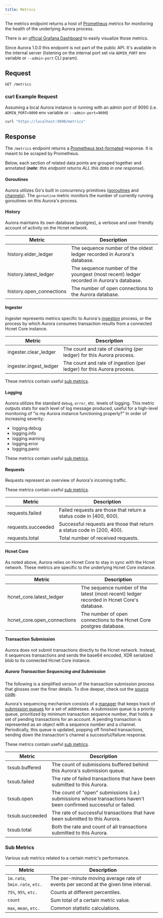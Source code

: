 ```yaml
---
title: Metrics
---
```


The metrics endpoint returns a host of [Prometheus](https://prometheus.io/) metrics for monitoring the health of the underlying Aurora process.

There is an [official Grafana Dashboard](https://grafana.com/grafana/dashboards/13793) to easily visualize those metrics.

Since Aurora 1.0.0 this endpoint is not part of the public API. It's available in the internal server (listening on the internal port set via `ADMIN_PORT` env variable or `--admin-port` CLI param).

## Request

```
GET /metrics
```

### curl Example Request

Assuming a local Aurora instance is running with an admin port of 9090 (i.e. `ADMIN_PORT=9090` env variable or `--admin-port=9090`)

```sh
curl "https://localhost:9090/metrics"
```


## Response

The `/metrics` endpoint returns a [Prometheus text-formated](https://prometheus.io/docs/instrumenting/exposition_formats/#text-based-format) response. It is meant to be scraped by Prometheus.

Below, each section of related data points are grouped together and annotated (***note**: this endpoint returns ALL this data in one response*).


#### Goroutines

Aurora utilizes Go's built in concurrency primitives ([goroutines](https://gobyexample.com/goroutines) and [channels](https://gobyexample.com/channels)). The `goroutine` metric monitors the number of currently running goroutines on this Aurora's process.


#### History

Aurora maintains its own database (postgres), a verbose and user friendly account of activity on the Hcnet network.

|    Metric     |  Description                                                                                                                               |
| ---------------- |  ------------------------------------------------------------------------------------------------------------------------------ |
| history.elder_ledger     | The sequence number of the oldest ledger recorded in Aurora's database. |
| history.latest_ledger    | The sequence number of the youngest (most recent) ledger recorded in Aurora's database.  |
| history.open_connections | The number of open connections to the Aurora database. |


#### Ingester

Ingester represents metrics specific to Aurora's [ingestion](https://github.com/hcnet/go/blob/master/services/aurora/internal/docs/reference/admin.md#ingesting-hcnet-core-data) process, or the process by which Aurora consumes transaction results from a connected Hcnet Core instance.

|    Metric     |  Description                                                                                                                               |
| ---------------- |  ------------------------------------------------------------------------------------------------------------------------------ |
| ingester.clear_ledger |  The count and rate of clearing (per ledger) for this Aurora process.  |
| ingester.ingest_ledger | The count and rate of ingestion (per ledger)  for this Aurora process. |

These metrics contain useful [sub metrics](#sub-metrics).


#### Logging

Aurora utilizes the standard `debug`, `error`, etc. levels of logging. This metric outputs stats for each level of log message produced, useful for a high-level monitoring of "is my Aurora instance functioning properly?" In order of increasing severity:

* logging.debug
* logging.info
* logging.warning
* logging.error
* logging.panic

These metrics contain useful [sub metrics](#sub-metrics).

#### Requests

Requests represent an overview of Aurora's incoming traffic.

These metrics contain useful [sub metrics](#sub-metrics).

|    Metric     |  Description                                                                                                                               |
| ---------------- |  ------------------------------------------------------------------------------------------------------------------------------ |
| requests.failed | Failed requests are those that return a status code in [400, 600). |
| requests.succeeded | Successful requests are those that return a status code in [200, 400). |
| requests.total | Total number of received requests.  |

#### Hcnet Core
As noted above, Aurora relies on Hcnet Core to stay in sync with the Hcnet network. These metrics are specific to the underlying Hcnet Core instance.

|    Metric     |  Description                                                                                                                               |
| ---------------- |  ------------------------------------------------------------------------------------------------------------------------------ |
| hcnet_core.latest_ledger    | The sequence number of the latest (most recent) ledger recorded in Hcnet Core's database.  |
| hcnet_core.open_connections | The number of open connections to the Hcnet Core postgres database.  |

#### Transaction Submission

Aurora does not submit transactions directly to the Hcnet network. Instead, it sequences transactions and sends the base64 encoded, XDR serialized blob to its connected Hcnet Core instance. 

##### Aurora Transaction Sequencing and Submission

The following is a simplified version of the transaction submission process that glosses over the finer details. To dive deeper, check out the [source code](https://github.com/hcnet/go/tree/master/services/aurora/internal/txsub).

Aurora's sequencing mechanism consists of a [manager](https://github.com/hcnet/go/blob/master/services/aurora/internal/txsub/sequence/manager.go) that keeps track of [submission queues](https://github.com/hcnet/go/blob/master/services/aurora/internal/txsub/sequence/queue.go) for a set of addresses. A submission queue is a  priority queue, prioritized by minimum transaction sequence number, that holds a set of pending transactions for an account. A pending transaction is represented as an object with a sequence number and a channel. Periodically, this queue is updated, popping off finished transactions, sending down the transaction's channel a successful/failure response.

These metrics contain useful [sub metrics](#sub-metrics).


|    Metric     |  Description                                                                                                                               |
| ---------------- |  ------------------------------------------------------------------------------------------------------------------------------ |
| txsub.buffered | The count of submissions buffered behind this Aurora's submission queue.  |
| txsub.failed | The rate of failed transactions that have been submitted to this Aurora.  |
| txsub.open | The count of "open" submissions (i.e.) submissions whose transactions haven't been confirmed successful or failed.  |
| txsub.succeeded | The rate of successful transactions that have been submitted to this Aurora.  |
| txsub.total | Both the rate and count of all transactions submitted to this Aurora. |

### Sub Metrics
Various sub metrics related to a certain metric's performance.

|    Metric     |  Description                                                                                                                               |
| ---------------- |  ------------------------------------------------------------------------------------------------------------------------------ |
| `1m.rate`, `5min.rate`, `etc.` | The per-minute moving average rate of events per second at the given time interval.  |
| `75%`, `95%`, `etc.` | Counts at different percentiles.  |
| `count` | Sum total of a certain metric value.  |
| `max`, `mean`, `etc.` |  Common statistic calculations. |




